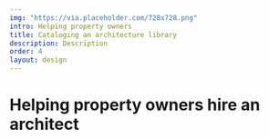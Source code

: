 ```yaml
---
img: "https://via.placeholder.com/728x728.png"
intro: Helping property owners
title: Cataloging an architecture library
description: Description
order: 4
layout: design
---
```

<div class="text">
  <h1>Helping property owners hire an architect</h1>
</div>
